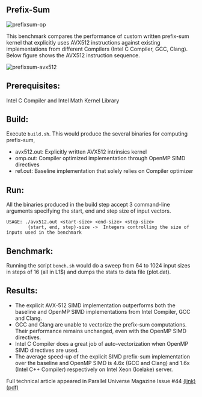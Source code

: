 ## Prefix-Sum
![prefixsum-op](https://user-images.githubusercontent.com/18724658/166134832-2a29068f-3e73-4519-9a8e-15c17344379f.png)

This benchmark compares the performance of custom written prefix-sum kernel that explicitly uses AVX512 instructions against existing implementations from different Compilers (Intel C Compiler, GCC, Clang). Below figure shows the AVX512 instruction sequence.

![prefixsum-avx512](https://user-images.githubusercontent.com/18724658/166134744-d29c1d98-880c-4d2c-b2f9-7b52500cf58f.png)


## Prerequisites:
Intel C Compiler and Intel Math Kernel Library

## Build: 
Execute `build.sh`. This would produce the several binaries for computing prefix-sum,
- avx512.out: Explicitly written AVX512 intrinsics kernel
- omp.out: Compiler optimized implementation through OpenMP SIMD directives
- ref.out: Baseline implementation that solely relies on Compiler optimizer

## Run: 
All the binaries produced in the build step accept 3 command-line arguments specifying the start, end and step size of input vectors.
```
USAGE: ./avx512.out <start-size> <end-size> <step-size>
        {start, end, step}-size ->  Integers controlling the size of inputs used in the benchmark
```

## Benchmark:
Running the script `bench.sh` would do a sweep from 64 to 1024 input sizes in steps of 16 (all in L1$) and dumps the stats to data file (plot.dat).


## Results: 
- The explicit AVX-512 SIMD implementation outperforms both the baseline and OpenMP SIMD implementations from Intel Compiler, GCC and Clang.
- GCC and Clang are unable to vectorize the prefix-sum computations. Their performance remains unchanged, even with the OpenMP SIMD directives.
- Intel C Compiler does a great job of auto-vectorization when OpenMP SIMD directives are used.
- The average speed-up of the explicit SIMD prefix-sum implementation over the baseline and OpenMP SIMD is 4.6x (GCC and Clang) and 1.6x (Intel C++ Compiler) respectively on Intel Xeon (Icelake) server.


Full technical article appeared in Parallel Universe Magazine Issue #44 [(link)](https://www.intel.com/content/www/us/en/developer/community/parallel-universe-magazine/overview.html) [(pdf)](./parallel-universe-issue-44.pdf)
